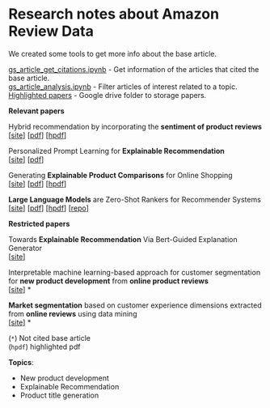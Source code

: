 # Research notes about Amazon Review Data

We created some tools to get more info about the base article.

[gs_article_get_citations.ipynb](notebooks/gs_article_get_citations.ipynb) - Get information of the articles that cited the base article.  
[gs_article_analysis.ipynb](notebooks/gs_article_analysis.ipynb) - Filter articles of interest related to a topic.  
[Highlighted papers](https://drive.google.com/drive/folders/1AKBD8D-feS5g9G2T34QDYEUW-JtiOa45) - Google drive folder to storage papers.

**Relevant papers**

Hybrid recommendation by incorporating the **sentiment of product reviews**  
[[site](https://www.sciencedirect.com/science/article/pii/S0020025523000518)] [[pdf](https://www.sciencedirect.com/science/article/pii/S0020025523000518/pdfft?md5=d3356a0e95476405fc71a34ca5c9f5bd&pid=1-s2.0-S0020025523000518-main.pdf)] [[hpdf](https://drive.google.com/file/d/1ERn1w2QZcp6SL4G119X9ZuCsgbKgn5Ye/view)]

Personalized Prompt Learning for **Explainable Recommendation**  
[[site](https://dl.acm.org/doi/abs/10.1145/3580488)] [[pdf](https://arxiv.org/pdf/2202.07371)]

Generating **Explainable Product Comparisons** for Online Shopping  
[[site](https://dl.acm.org/doi/abs/10.1145/3539597.3570489)] [[pdf](https://dl.acm.org/doi/pdf/10.1145/3539597.3570489)] [[hpdf](https://drive.google.com/file/d/1QzG0i2jqdqniuw0UaI7TqUdoWqtTZhNe/view)]

**Large Language Models** are Zero-Shot Rankers for Recommender Systems  
[[site](https://arxiv.org/abs/2305.08845)] [[pdf](https://arxiv.org/pdf/2305.08845)] [[hpdf](https://drive.google.com/file/d/1Xkv1TJUOnCnjpSvovzga6ZHR3ggVbU3D/view)] [[repo](https://github.com/RUCAIBox/LLMRank)]

**Restricted papers**

Towards **Explainable Recommendation** Via Bert-Guided Explanation Generator  
[[site](https://ieeexplore.ieee.org/document/10096389)]

Interpretable machine learning-based approach for customer segmentation for **new product development** from **online product reviews**  
[[site](https://www.sciencedirect.com/science/article/abs/pii/S0268401223000221)] *

**Market segmentation** based on customer experience dimensions extracted from **online reviews** using data mining  
[[site](https://www.emerald.com/insight/content/doi/10.1108/JCM-10-2022-5654/full/html)] *

(`*`) Not cited base article  
(`hpdf`) highlighted pdf

**Topics**:
* New product development
* Explainable Recommendation
* Product title generation
